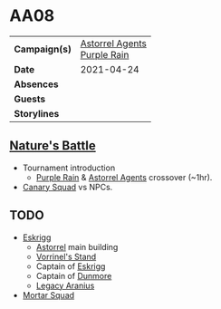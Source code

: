 # AA08

|||
| --- | --- |
| **Campaign(s)** | [Astorrel Agents](../campaigns/astorrel-agents/astorrel-agents.md)<br />[Purple Rain](../campaigns/purple-rain/purple-rain.md) | session.2
| **Date** | 2021-04-24 |
| **Absences** | |
| **Guests** | |
| **Storylines** | |

## [Nature's Battle](../storylines/natures-battle.md)

- Tournament introduction
  - [Purple Rain](../campaigns/purple-rain/purple-rain.md) & [Astorrel Agents](../campaigns/astorrel-agents/astorrel-agents.md) crossover (~1hr).
- [Canary Squad](../organisations/astorrel/squads/canary-squad.md) vs NPCs.

## TODO

- [Eskrigg](../places/cities/eskrigg.md)
  - [Astorrel](../organisations/astorrel/astorrel.md) main building
  - [Vorrinel's Stand](../places/buildings/vorrinels-stand.md)
  - Captain of [Eskrigg](../places/cities/eskrigg.md)
  - Captain of [Dunmore](../places/cities/dunmore.md)
  - [Legacy Aranius](../characters/legacy-aranius.md)
- [Mortar Squad](../organisations/astorrel/squads/mortar-squad.md)
